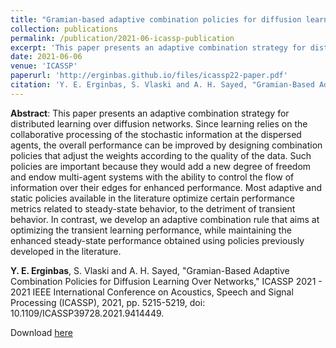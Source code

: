 ```yaml
---
title: "Gramian-based adaptive combination policies for diffusion learning over networks"
collection: publications
permalink: /publication/2021-06-icassp-publication
excerpt: 'This paper presents an adaptive combination strategy for distributed learning over diffusion networks. We develop an adaptive combination rule that aims at optimizing the transient learning performance, while maintaining the enhanced steady-state performance obtained using policies previously developed in the literature.'
date: 2021-06-06
venue: 'ICASSP'
paperurl: 'http://erginbas.github.io/files/icassp22-paper.pdf'
citation: 'Y. E. Erginbas, S. Vlaski and A. H. Sayed, "Gramian-Based Adaptive Combination Policies for Diffusion Learning Over Networks," ICASSP 2021 - 2021 IEEE International Conference on Acoustics, Speech and Signal Processing (ICASSP), 2021, pp. 5215-5219, doi: 10.1109/ICASSP39728.2021.9414449.'
---
```

**Abstract**: This paper presents an adaptive combination strategy for distributed learning over diffusion networks. Since learning relies on the collaborative processing of the stochastic information at the dispersed agents, the overall performance can be improved by designing combination policies that adjust the weights according to the quality of the data. Such policies are important because they would add a new degree of freedom and endow multi-agent systems with the ability to control the flow of information over their edges for enhanced performance. Most adaptive and static policies available in the literature optimize certain performance metrics related to steady-state behavior, to the detriment of transient behavior. In contrast, we develop an adaptive combination rule that aims at optimizing the transient learning performance, while maintaining the enhanced steady-state performance obtained using policies previously developed in the literature.

**Y. E. Erginbas**, S. Vlaski and A. H. Sayed, "Gramian-Based Adaptive Combination Policies for Diffusion Learning Over Networks," ICASSP 2021 - 2021 IEEE International Conference on Acoustics, Speech and Signal Processing (ICASSP), 2021, pp. 5215-5219, doi: 10.1109/ICASSP39728.2021.9414449.

Download [here](http://erginbas.github.io/files/icassp22-paper.pdf)
